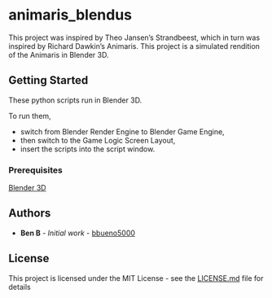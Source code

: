 # animaris_blendus

This project was inspired by Theo Jansen’s Strandbeest, which in turn was inspired by Richard Dawkin’s Animaris. This project is a simulated rendition of the Animaris in Blender 3D.

## Getting Started

These python scripts run in Blender 3D.

To run them,
- switch from Blender Render Engine to Blender Game Engine,
- then switch to the Game Logic Screen Layout,
- insert the scripts into the script window.

### Prerequisites

[Blender 3D](https://www.blender.org/)

## Authors

* **Ben B** - *Initial work* - [bbueno5000](https://github.com/bbueno5000)

## License

This project is licensed under the MIT License - see the [LICENSE.md](https://github.com/bbueno5000/animaris_blendus/blob/master/LICENSE) file for details

